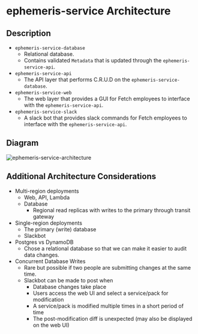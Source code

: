 # ephemeris-service Architecture

## Description

* `ephemeris-service-database`
    * Relational database.
    * Contains validated `Metadata` that is updated through the `ephemeris-service-api`.
* `ephemeris-service-api`
    * The API layer that performs C.R.U.D on the `ephemeris-service-database`.
* `ephemeris-service-web`
    * The web layer that provides a GUI for Fetch employees to interface with the `ephemeris-service-api`.
* `ephemeris-service-slack`
    * A slack bot that provides slack commands for Fetch employees to interface with the `ephemeris-service-api`.

## Diagram

![ephemeris-service-architecture](plantuml/ephemeris-service-architecture.png)

## Additional Architecture Considerations

* Multi-region deployments
    * Web, API, Lambda
    * Database
        * Regional read replicas with writes to the primary through transit gateway
* Single-region deployments
    * The primary (write) database
    * Slackbot
* Postgres vs DynamoDB
    * Chose a relational database so that we can make it easier to audit data changes.
* Concurrent Database Writes
    * Rare but possible if two people are submitting changes at the same time.
    * Slackbot can be made to post when
        * Database changes take place
        * Users access the web UI and select a service/pack for modification
        * A service/pack is modified multiple times in a short period of time
        * The post-modification diff is unexpected (may also be displayed on the web UI)